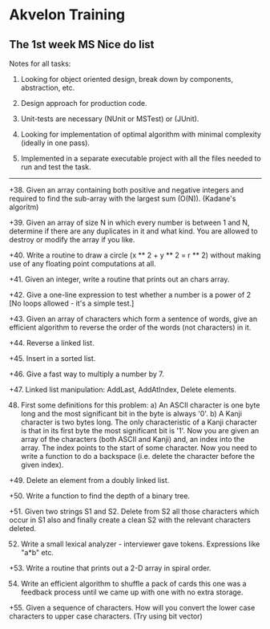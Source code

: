 # Akvelon Training
## The 1st week MS Nice do list

Notes for all tasks:
1) Looking for object oriented design, break down by components, abstraction, etc.

2) Design approach for production code.

3) Unit-tests are necessary (NUnit or MSTest) or (JUnit).

4) Looking for implementation of optimal algorithm with minimal complexity (ideally in one pass).

5) Implemented in a separate executable project with all the files needed to run and test the task.

___

+38. Given an array containing both positive and negative integers and required to find the sub-array
with the largest sum (O(N)). (Kadane's algoritm)

+39. Given an array of size N in which every number is between 1 and N, determine if there are any
duplicates in it and what kind. You are allowed to destroy or modify the array if you like.

+40. Write a routine to draw a circle (x ** 2 + y ** 2 = r ** 2) without making use of any floating point
computations at all.

+41. Given an integer, write a routine that prints out an chars array.

+42. Give a one-line expression to test whether a number is a power of 2 [No loops allowed - it's a
simple test.]

+43. Given an array of characters which form a sentence of words, give an efficient algorithm to reverse
the order of the words (not characters) in it.

+44. Reverse a linked list.

+45. Insert in a sorted list.

+46. Give a fast way to multiply a number by 7.

+47. Linked list manipulation: AddLast, AddAtIndex, Delete elements.

48. First some definitions for this problem: a) An ASCII character is one byte long and the most
significant bit in the byte is always '0'. b) A Kanji character is two bytes long. The only characteristic of a
Kanji character is that in its first byte the most significant bit is '1'. Now you are given an array of the
characters (both ASCII and Kanji) and, an index into the array. The index points to the start of some
character. Now you need to write a function to do a backspace (i.e. delete the character before the given
index).

+49. Delete an element from a doubly linked list.

+50. Write a function to find the depth of a binary tree.

+51. Given two strings S1 and S2. Delete from S2 all those characters which occur in S1 also and finally
create a clean S2 with the relevant characters deleted.

52. Write a small lexical analyzer - interviewer gave tokens. Expressions like "a*b" etc.

+53. Write a routine that prints out a 2-D array in spiral order.

54. Write an efficient algorithm to shuffle a pack of cards this one was a feedback process until we
came up with one with no extra storage.

+55. Given a sequence of characters. How will you convert the lower case characters to upper case
characters. (Try using bit vector)
